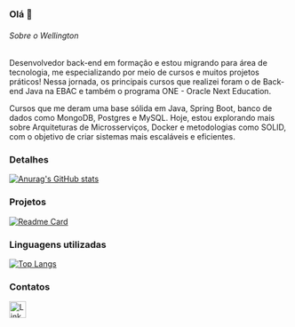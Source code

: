 ### Olá 👋


###### Sobre o Wellington
Desenvolvedor back-end em formação e estou migrando para área de tecnologia, me especializando por meio de cursos e muitos projetos práticos! Nessa jornada, os principais cursos que realizei foram o de Back-end Java na EBAC e também o programa ONE - Oracle Next Education.

Cursos que me deram uma base sólida em Java, Spring Boot, banco de dados como MongoDB, Postgres e MySQL. Hoje, estou explorando mais sobre Arquiteturas de Microsserviços, Docker e metodologias como SOLID, com o objetivo de criar sistemas mais escaláveis e eficientes.

### Detalhes

[![Anurag's GitHub stats](https://github-readme-stats.vercel.app/api?username=wellscosta&show_icons=true&theme=dark)](https://github.com/anuraghazra/github-readme-stats)

### Projetos

[![Readme Card](https://github-readme-stats.vercel.app/api/pin/?username=wellscosta&repo=cadastro-de-clientes)](https://github.com/anuraghazra/github-readme-stats)
### Linguagens utilizadas

[![Top Langs](https://github-readme-stats.vercel.app/api/top-langs/?username=wellscosta&layout=compact)](https://github.com/anuraghazra/github-readme-stats)

### Contatos

[<img src='https://img.shields.io/badge/LinkedIn-0077B5?style=for-the-badge&logo=linkedin&logoColor=white' alt='Linkedin' height='30'>](https://www.linkedin.com/in/wellington-santos-backend-java/)
